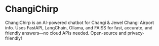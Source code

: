 # ChangiChirp
ChangiChirp is an AI-powered chatbot for Changi &amp; Jewel Changi Airport info. Uses FastAPI, LangChain, Ollama, and FAISS for fast, accurate, and friendly answers—no cloud APIs needed. Open-source and privacy-friendly!
